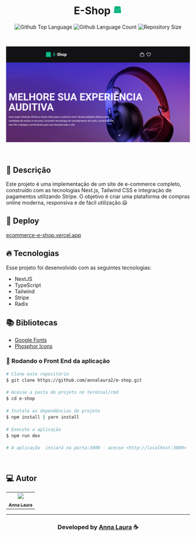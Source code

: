 <h1 align="center">
    E-Shop 
    <img width="25px" src="https://raw.githubusercontent.com/EvanderInacio/E-Shop/9e5389b386c8550d7fd30558fcf9aa8e51fe1db6/public/logo.svg"/>
</h1>

 <p align="center">
  <img alt="Github Top Language" src="https://img.shields.io/github/languages/top/EvanderInacio/E-Shop?color=00875f">
  <img alt="Github Language Count" src="https://img.shields.io/github/languages/count/EvanderInacio/E-Shop?color=00875f">
  <img alt="Repository Size" src="https://img.shields.io/github/repo-size/EvanderInacio/E-Shop?color=00875f">
</p>

<br>

![Resultado final do projeto](https://raw.githubusercontent.com/EvanderInacio/E-Shop/master/public/preview.png)

<br>

## 📝 Descrição

Este projeto é uma implementação de um site de e-commerce completo, construído com as tecnologias Next.js, Tailwind CSS e integração de pagamentos utilizando Stripe. O objetivo é criar uma plataforma de compras online moderna, responsiva e de fácil utilização.😃

## 🚀 Deploy

[ecommerce-e-shop.vercel.app](https://ecommerce-e-shop.vercel.app/)

## 🔥 Tecnologias

Esse projeto foi desenvolvido com as seguintes tecnologias:

- NextJS
- TypeScript
- Tailwind
- Stripe
- Radix

## 📚 Bibliotecas

- [Google Fonts](https://fonts.google.com/)
- [Phosphor Icons](https://phosphoricons.com/)


### 🎲 Rodando o Front End da aplicação

```bash
# Clone este repositório
$ git clone https://github.com/annalaura2/e-shop.git

# Acesse a pasta do projeto no terminal/cmd
$ cd e-shop

# Instale as dependências do projeto
$ npm install | yarn install 

# Execute a aplicação
$ npm run dev

# A aplicação  inciará na porta:3000 - acesse <http://localhost:3000>
```

<br>

## 💻 Autor<br>

<table>
  <tr>
    <td align="center">
      <a href="https://github.com/annalaura2">
        <img src="https://avatars.githubusercontent.com/u/72362299?s=96&v=4" width="100px;" /><br>
        <sub>
          <b>Anna Laura</b>
        </sub>
      </a>
    </td>
  </tr>
</table>

---

  <h3 align="center"> Developed by <a href="https://www.linkedin.com/in/anna-laura-39158821a/">Anna Laura</a> ☕</h3>
